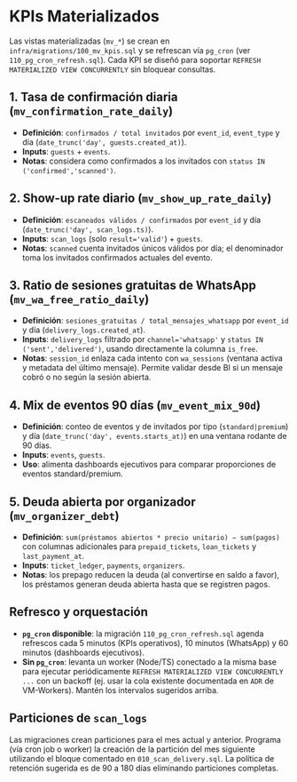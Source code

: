 # KPIs Materializados

Las vistas materializadas (`mv_*`) se crean en `infra/migrations/100_mv_kpis.sql` y se refrescan vía `pg_cron` (ver `110_pg_cron_refresh.sql`). Cada KPI se diseñó para soportar `REFRESH MATERIALIZED VIEW CONCURRENTLY` sin bloquear consultas.

## 1. Tasa de confirmación diaria (`mv_confirmation_rate_daily`)
- **Definición**: `confirmados / total invitados` por `event_id`, `event_type` y día (`date_trunc('day', guests.created_at)`).
- **Inputs**: `guests` + `events`.
- **Notas**: considera como confirmados a los invitados con `status IN ('confirmed','scanned')`.

## 2. Show-up rate diario (`mv_show_up_rate_daily`)
- **Definición**: `escaneados válidos / confirmados` por `event_id` y día (`date_trunc('day', scan_logs.ts)`).
- **Inputs**: `scan_logs` (solo `result='valid'`) + `guests`.
- **Notas**: `scanned` cuenta invitados únicos válidos por día; el denominador toma los invitados confirmados actuales del evento.

## 3. Ratio de sesiones gratuitas de WhatsApp (`mv_wa_free_ratio_daily`)
- **Definición**: `sesiones_gratuitas / total_mensajes_whatsapp` por `event_id` y día (`delivery_logs.created_at`).
- **Inputs**: `delivery_logs` filtrado por `channel='whatsapp'` y `status IN ('sent','delivered')`, usando directamente la columna `is_free`.
- **Notas**: `session_id` enlaza cada intento con `wa_sessions` (ventana activa y metadata del último mensaje). Permite validar desde BI si un mensaje cobró o no según la sesión abierta.

## 4. Mix de eventos 90 días (`mv_event_mix_90d`)
- **Definición**: conteo de eventos y de invitados por tipo (`standard|premium`) y día (`date_trunc('day', events.starts_at)`) en una ventana rodante de 90 días.
- **Inputs**: `events`, `guests`.
- **Uso**: alimenta dashboards ejecutivos para comparar proporciones de eventos standard/premium.

## 5. Deuda abierta por organizador (`mv_organizer_debt`)
- **Definición**: `sum(préstamos abiertos * precio unitario) − sum(pagos)` con columnas adicionales para `prepaid_tickets`, `loan_tickets` y `last_payment_at`.
- **Inputs**: `ticket_ledger`, `payments`, `organizers`.
- **Notas**: los prepago reducen la deuda (al convertirse en saldo a favor), los préstamos generan deuda abierta hasta que se registren pagos.

## Refresco y orquestación
- **`pg_cron` disponible**: la migración `110_pg_cron_refresh.sql` agenda refrescos cada 5 minutos (KPIs operativos), 10 minutos (WhatsApp) y 60 minutos (dashboards ejecutivos).
- **Sin `pg_cron`**: levanta un worker (Node/TS) conectado a la misma base para ejecutar periódicamente `REFRESH MATERIALIZED VIEW CONCURRENTLY ...` con un backoff (ej. usar la cola existente documentada en `ADR` de VM-Workers). Mantén los intervalos sugeridos arriba.

## Particiones de `scan_logs`
Las migraciones crean particiones para el mes actual y anterior. Programa (vía cron job o worker) la creación de la partición del mes siguiente utilizando el bloque comentado en `010_scan_delivery.sql`. La política de retención sugerida es de 90 a 180 días eliminando particiones completas.
